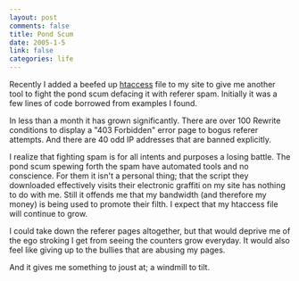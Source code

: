```yaml
--- 
layout: post
comments: false
title: Pond Scum
date: 2005-1-5
link: false
categories: life
---
```

Recently I added a beefed up <a href="http://www.zanshin.net/blogs/000525.html" title="htaccess">htaccess</a> file to my site to give me another tool to fight the pond scum defacing it with referer spam. Initially it was a few lines of code borrowed from examples I found.

In less than a month it has grown significantly. There are over 100 Rewrite conditions to display a "403 Forbidden" error page to bogus referer attempts. And there are 40 odd IP addresses that are banned explicitly.

I realize that fighting spam is for all intents and purposes a losing battle. The pond scum spewing forth the spam have automated tools and no conscience. For them it isn't a personal thing; that the script they downloaded effectively visits their electronic graffiti on my site has nothing to do with me. Still it offends me that my bandwidth (and therefore my money) is being used to promote their filth. I expect that my htaccess file will continue to grow.

I could take down the referer pages altogether, but that would deprive me of the ego stroking I get from seeing the counters grow everyday. It would also feel like giving up to the bullies that are abusing my pages.

And it gives me something to joust at; a windmill to tilt.
